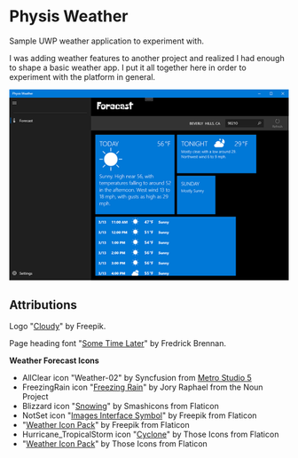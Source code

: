 Physis Weather
==============

Sample UWP weather application to experiment with.

I was adding weather features to another project and realized I had enough to shape a basic weather app. I put it all together here in order to experiment with the platform in general.

<img src="https://github.com/aaron-salisbury/PhysisWeather/blob/master/screenshot.png" width="600">

Attributions
------------

Logo "[Cloudy](https://www.flaticon.com/free-icon/cloudy_2204336)" by Freepik.

Page heading font "[Some Time Later](https://www.fontsquirrel.com/fonts/some-time-later)" by Fredrick Brennan.

**Weather Forecast Icons**

  - AllClear icon "Weather-02" by Syncfusion from [Metro Studio 5](https://marketplace.visualstudio.com/items?itemName=SyncfusionInc.MetroStudio5)
  - FreezingRain icon "[Freezing Rain](https://thenounproject.com/term/freezing-rain/13560/)" by Jory Raphael from the Noun Project
  - Blizzard icon "[Snowing](https://www.flaticon.com/free-icon/snowing_136639)" by Smashicons from Flaticon
  - NotSet icon "[Images Interface Symbol](https://www.flaticon.com/free-icon/images-interface-symbol_45009)" by Freepik from Flaticon
  - "[Weather Icon Pack](https://www.flaticon.com/packs/weather)" by Freepik from Flaticon
  - Hurricane_TropicalStorm icon "[Cyclone](https://www.flaticon.com/free-icon/cyclone_798319)" by Those Icons from Flaticon
  - "[Weather Icon Pack](https://www.flaticon.com/packs/weather-63)" by Those Icons from Flaticon
